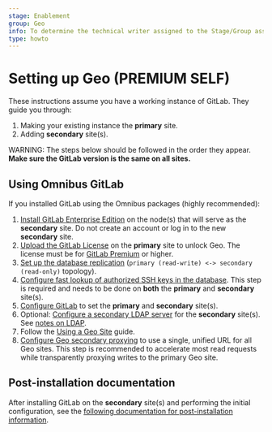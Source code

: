 ```yaml
---
stage: Enablement
group: Geo
info: To determine the technical writer assigned to the Stage/Group associated with this page, see https://about.gitlab.com/handbook/engineering/ux/technical-writing/#assignments
type: howto
---
```


# Setting up Geo **(PREMIUM SELF)**

These instructions assume you have a working instance of GitLab. They guide you through:

1. Making your existing instance the **primary** site.
1. Adding **secondary** site(s).

WARNING:
The steps below should be followed in the order they appear. **Make sure the GitLab version is the same on all sites.**

## Using Omnibus GitLab

If you installed GitLab using the Omnibus packages (highly recommended):

1. [Install GitLab Enterprise Edition](https://about.gitlab.com/install/) on the node(s) that will serve as the **secondary** site. Do not create an account or log in to the new **secondary** site.
1. [Upload the GitLab License](../../../user/admin_area/license.md) on the **primary** site to unlock Geo. The license must be for [GitLab Premium](https://about.gitlab.com/pricing/) or higher.
1. [Set up the database replication](database.md) (`primary (read-write) <-> secondary (read-only)` topology).
1. [Configure fast lookup of authorized SSH keys in the database](../../operations/fast_ssh_key_lookup.md). This step is required and needs to be done on **both** the **primary** and **secondary** site(s).
1. [Configure GitLab](../replication/configuration.md) to set the **primary** and **secondary** site(s).
1. Optional: [Configure a secondary LDAP server](../../auth/ldap/index.md) for the **secondary** site(s). See [notes on LDAP](../index.md#ldap).
1. Follow the [Using a Geo Site](../replication/usage.md) guide.
1. [Configure Geo secondary proxying](../secondary_proxy/index.md) to use a single, unified URL for all Geo sites. This step is recommended to accelerate most read requests while transparently proxying writes to the primary Geo site.

## Post-installation documentation

After installing GitLab on the **secondary** site(s) and performing the initial configuration, see the [following documentation for post-installation information](../index.md#post-installation-documentation).
